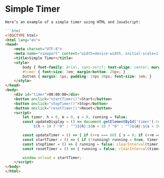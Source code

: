 # Simple Timer
```markdown
Here’s an example of a simple timer using HTML and JavaScript:

```html
<!DOCTYPE html>
<html lang="en">
<head>
    <meta charset="UTF-8">
    <meta name="viewport" content="width=device-width, initial-scale=1.0">
    <title>Simple Timer</title>
    <style>
        body { font-family: Arial, sans-serif; text-align: center; margin-top: 50px; }
        #timer { font-size: 3em; margin-bottom: 20px; }
        button { margin: 5px; padding: 10px 20px; font-size: 1em; }
    </style>
</head>
<body>
    <div id="timer">00:00:00</div>
    <button onclick="startTimer()">Start</button>
    <button onclick="stopTimer()">Stop</button>
    <button onclick="resetTimer()">Reset</button>
    <script>
        let timer, h = 0, m = 0, s = 0, running = false;
        const updateDisplay = () => document.getElementById('timer').textContent = 
            `${h < 10 ? "0" : ""}${h}:${m < 10 ? "0" : ""}${m}:${s < 10 ? "0" : ""}${s}`;

        const updateTimer = () => { if (++s === 60) { s = 0; if (++m === 60) { m = 0; h++; } } updateDisplay(); }
        const startTimer = () => { if (!running) running = true, timer = setInterval(updateTimer, 1000); }
        const stopTimer = () => { running = false; clearInterval(timer); }
        const resetTimer = () => { running = false; clearInterval(timer); h = m = s = 0; updateDisplay(); }

        window.onload = startTimer;
    </script>
</body>
</html> 
